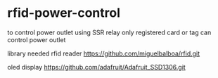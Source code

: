 # rfid-power-control

to control power outlet using SSR relay
only registered card or tag can control power outlet

library needed
rfid reader   https://github.com/miguelbalboa/rfid.git

oled display  https://github.com/adafruit/Adafruit_SSD1306.git
